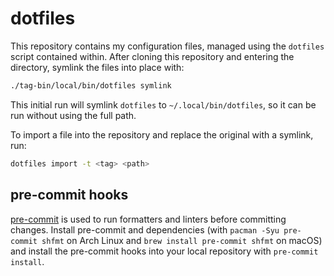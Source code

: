 # dotfiles

This repository contains my configuration files, managed using the `dotfiles`
script contained within. After cloning this repository and entering the
directory, symlink the files into place with:

```bash
./tag-bin/local/bin/dotfiles symlink
```

This initial run will symlink `dotfiles` to `~/.local/bin/dotfiles`, so it can
be run without using the full path.

To import a file into the repository and replace the original with a symlink,
run:

```bash
dotfiles import -t <tag> <path>
```

## pre-commit hooks

[pre-commit] is used to run formatters and linters before committing changes.
Install pre-commit and dependencies (with `pacman -Syu pre-commit shfmt` on Arch
Linux and `brew install pre-commit shfmt` on macOS) and install the pre-commit
hooks into your local repository with `pre-commit install`.

[pre-commit]: https://pre-commit.com/
